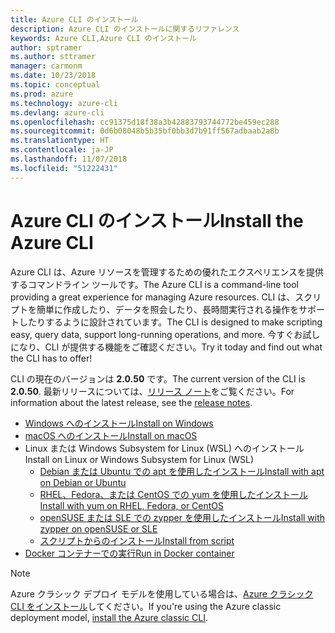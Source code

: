 ```yaml
---
title: Azure CLI のインストール
description: Azure CLI のインストールに関するリファレンス
keywords: Azure CLI,Azure CLI のインストール
author: sptramer
ms.author: sttramer
manager: carmonm
ms.date: 10/23/2018
ms.topic: conceptual
ms.prod: azure
ms.technology: azure-cli
ms.devlang: azure-cli
ms.openlocfilehash: cc91375d18f38a3b42883793744772be459ec288
ms.sourcegitcommit: 0d6b08048b5b35bf0bb3d7b91ff567adbaab2a8b
ms.translationtype: HT
ms.contentlocale: ja-JP
ms.lasthandoff: 11/07/2018
ms.locfileid: "51222431"
---
```

# <a name="install-the-azure-cli"></a><span data-ttu-id="2450a-104">Azure CLI のインストール</span><span class="sxs-lookup"><span data-stu-id="2450a-104">Install the Azure CLI</span></span>

<span data-ttu-id="2450a-105">Azure CLI は、Azure リソースを管理するための優れたエクスペリエンスを提供するコマンドライン ツールです。</span><span class="sxs-lookup"><span data-stu-id="2450a-105">The Azure CLI is a command-line tool providing a great experience for managing Azure resources.</span></span> <span data-ttu-id="2450a-106">CLI は、スクリプトを簡単に作成したり、データを照会したり、長時間実行される操作をサポートしたりするように設計されています。</span><span class="sxs-lookup"><span data-stu-id="2450a-106">The CLI is designed to make scripting easy, query data, support long-running operations, and more.</span></span> <span data-ttu-id="2450a-107">今すぐお試しになり、CLI が提供する機能をご確認ください。</span><span class="sxs-lookup"><span data-stu-id="2450a-107">Try it today and find out what the CLI has to offer!</span></span>

<span data-ttu-id="2450a-108">CLI の現在のバージョンは __2.0.50__ です。</span><span class="sxs-lookup"><span data-stu-id="2450a-108">The current version of the CLI is __2.0.50__.</span></span> <span data-ttu-id="2450a-109">最新リリースについては、[リリース ノート](release-notes-azure-cli.md)をご覧ください。</span><span class="sxs-lookup"><span data-stu-id="2450a-109">For information about the latest release, see the [release notes](release-notes-azure-cli.md).</span></span>

* [<span data-ttu-id="2450a-110">Windows へのインストール</span><span class="sxs-lookup"><span data-stu-id="2450a-110">Install on Windows</span></span>](install-azure-cli-windows.md)
* [<span data-ttu-id="2450a-111">macOS へのインストール</span><span class="sxs-lookup"><span data-stu-id="2450a-111">Install on macOS</span></span>](install-azure-cli-macos.md)
* <span data-ttu-id="2450a-112">Linux または Windows Subsystem for Linux (WSL) へのインストール</span><span class="sxs-lookup"><span data-stu-id="2450a-112">Install on Linux or Windows Subsystem for Linux (WSL)</span></span>
  * [<span data-ttu-id="2450a-113">Debian または Ubuntu での apt を使用したインストール</span><span class="sxs-lookup"><span data-stu-id="2450a-113">Install with apt on Debian or Ubuntu</span></span>](install-azure-cli-apt.md)
  * [<span data-ttu-id="2450a-114">RHEL、Fedora、または CentOS での yum を使用したインストール</span><span class="sxs-lookup"><span data-stu-id="2450a-114">Install with yum on RHEL, Fedora, or CentOS</span></span>](install-azure-cli-yum.md)
  * [<span data-ttu-id="2450a-115">openSUSE または SLE での zypper を使用したインストール</span><span class="sxs-lookup"><span data-stu-id="2450a-115">Install with zypper on openSUSE or SLE</span></span>](install-azure-cli-zypper.md)
  * [<span data-ttu-id="2450a-116">スクリプトからのインストール</span><span class="sxs-lookup"><span data-stu-id="2450a-116">Install from script</span></span>](install-azure-cli-linux.md)
* [<span data-ttu-id="2450a-117">Docker コンテナーでの実行</span><span class="sxs-lookup"><span data-stu-id="2450a-117">Run in Docker container</span></span>](run-azure-cli-docker.md)

> [!NOTE]
> <span data-ttu-id="2450a-118">Azure クラシック デプロイ モデルを使用している場合は、[Azure クラシック CLI をインストール](install-classic-cli.md)してください。</span><span class="sxs-lookup"><span data-stu-id="2450a-118">If you're using the Azure classic deployment model, [install the Azure classic CLI](install-classic-cli.md).</span></span>
